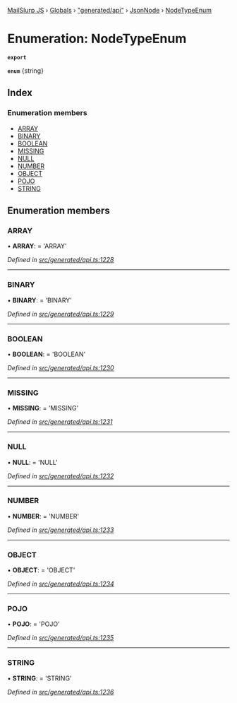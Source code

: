 [MailSlurp JS](../README.md) › [Globals](../globals.md) › ["generated/api"](../modules/_generated_api_.md) › [JsonNode](../modules/_generated_api_.jsonnode.md) › [NodeTypeEnum](_generated_api_.jsonnode.nodetypeenum.md)

# Enumeration: NodeTypeEnum

**`export`** 

**`enum`** {string}

## Index

### Enumeration members

* [ARRAY](_generated_api_.jsonnode.nodetypeenum.md#array)
* [BINARY](_generated_api_.jsonnode.nodetypeenum.md#binary)
* [BOOLEAN](_generated_api_.jsonnode.nodetypeenum.md#boolean)
* [MISSING](_generated_api_.jsonnode.nodetypeenum.md#missing)
* [NULL](_generated_api_.jsonnode.nodetypeenum.md#null)
* [NUMBER](_generated_api_.jsonnode.nodetypeenum.md#number)
* [OBJECT](_generated_api_.jsonnode.nodetypeenum.md#object)
* [POJO](_generated_api_.jsonnode.nodetypeenum.md#pojo)
* [STRING](_generated_api_.jsonnode.nodetypeenum.md#string)

## Enumeration members

###  ARRAY

• **ARRAY**: =  <any>'ARRAY'

*Defined in [src/generated/api.ts:1228](https://github.com/mailslurp/mailslurp-client-ts-js/blob/e9348f1/src/generated/api.ts#L1228)*

___

###  BINARY

• **BINARY**: =  <any>'BINARY'

*Defined in [src/generated/api.ts:1229](https://github.com/mailslurp/mailslurp-client-ts-js/blob/e9348f1/src/generated/api.ts#L1229)*

___

###  BOOLEAN

• **BOOLEAN**: =  <any>'BOOLEAN'

*Defined in [src/generated/api.ts:1230](https://github.com/mailslurp/mailslurp-client-ts-js/blob/e9348f1/src/generated/api.ts#L1230)*

___

###  MISSING

• **MISSING**: =  <any>'MISSING'

*Defined in [src/generated/api.ts:1231](https://github.com/mailslurp/mailslurp-client-ts-js/blob/e9348f1/src/generated/api.ts#L1231)*

___

###  NULL

• **NULL**: =  <any>'NULL'

*Defined in [src/generated/api.ts:1232](https://github.com/mailslurp/mailslurp-client-ts-js/blob/e9348f1/src/generated/api.ts#L1232)*

___

###  NUMBER

• **NUMBER**: =  <any>'NUMBER'

*Defined in [src/generated/api.ts:1233](https://github.com/mailslurp/mailslurp-client-ts-js/blob/e9348f1/src/generated/api.ts#L1233)*

___

###  OBJECT

• **OBJECT**: =  <any>'OBJECT'

*Defined in [src/generated/api.ts:1234](https://github.com/mailslurp/mailslurp-client-ts-js/blob/e9348f1/src/generated/api.ts#L1234)*

___

###  POJO

• **POJO**: =  <any>'POJO'

*Defined in [src/generated/api.ts:1235](https://github.com/mailslurp/mailslurp-client-ts-js/blob/e9348f1/src/generated/api.ts#L1235)*

___

###  STRING

• **STRING**: =  <any>'STRING'

*Defined in [src/generated/api.ts:1236](https://github.com/mailslurp/mailslurp-client-ts-js/blob/e9348f1/src/generated/api.ts#L1236)*
